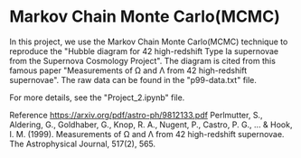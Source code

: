 # Markov Chain Monte Carlo(MCMC)
In this project, we use the Markov Chain Monte Carlo(MCMC) technique to reproduce the "Hubble diagram for 42 high-redshift Type Ia supernovae from the Supernova Cosmology Project". The diagram is cited from this famous paper "Measurements of Ω and Λ from 42 high-redshift supernovae". The raw data can be found in the "p99-data.txt" file. 

For more details, see the "Project_2.ipynb" file.

Reference 
https://arxiv.org/pdf/astro-ph/9812133.pdf
Perlmutter, S., Aldering, G., Goldhaber, G., Knop, R. A., Nugent, P., Castro, P. G., ... & Hook, I. M. (1999). Measurements of Ω and Λ from 42 high-redshift supernovae. The Astrophysical Journal, 517(2), 565.

